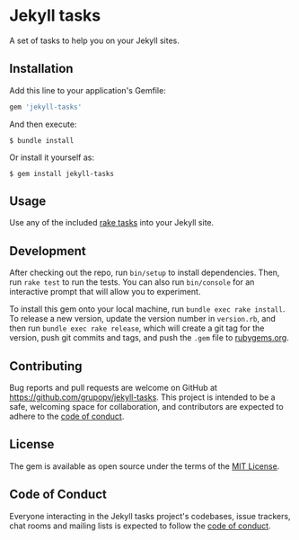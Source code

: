 # Jekyll tasks

A set of tasks to help you on your Jekyll sites.

## Installation

Add this line to your application's Gemfile:

```ruby
gem 'jekyll-tasks'
```

And then execute:

    $ bundle install

Or install it yourself as:

    $ gem install jekyll-tasks

## Usage

Use any of the included [rake tasks](https://github.com/grupopv/jekyll-tasks/tree/master/lib/jekyll/tasks/) into your Jekyll site.

## Development

After checking out the repo, run `bin/setup` to install dependencies. Then, run `rake test` to run the tests. You can also run `bin/console` for an interactive prompt that will allow you to experiment.

To install this gem onto your local machine, run `bundle exec rake install`. To release a new version, update the version number in `version.rb`, and then run `bundle exec rake release`, which will create a git tag for the version, push git commits and tags, and push the `.gem` file to [rubygems.org](https://rubygems.org).

## Contributing

Bug reports and pull requests are welcome on GitHub at https://github.com/grupopv/jekyll-tasks. This project is intended to be a safe, welcoming space for collaboration, and contributors are expected to adhere to the [code of conduct](https://github.com/grupopv/jekyll-tasks/blob/master/CODE_OF_CONDUCT.md).


## License

The gem is available as open source under the terms of the [MIT License](https://opensource.org/licenses/MIT).

## Code of Conduct

Everyone interacting in the Jekyll tasks project's codebases, issue trackers, chat rooms and mailing lists is expected to follow the [code of conduct](https://github.com/grupopv/jekyll-tasks/blob/master/CODE_OF_CONDUCT.md).
